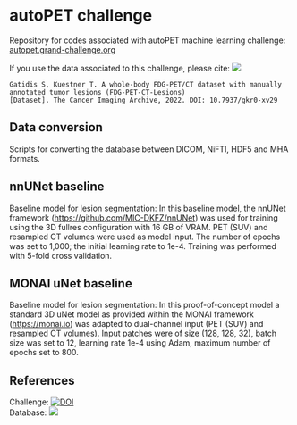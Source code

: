# autoPET challenge
Repository for codes associated with autoPET machine learning challenge: <br/> 
[autopet.grand-challenge.org](https://autopet.grand-challenge.org/) 

If you use the data associated to this challenge, please cite: <a href="https://doi.org/10.7937/gkr0-xv29"><img src="https://img.shields.io/badge/DOI-10.7937%2Fgkr0--xv29-blue"></a>

```
Gatidis S, Kuestner T. A whole-body FDG-PET/CT dataset with manually annotated tumor lesions (FDG-PET-CT-Lesions) 
[Dataset]. The Cancer Imaging Archive, 2022. DOI: 10.7937/gkr0-xv29
```

## Data conversion
Scripts for converting the database between DICOM, NiFTI, HDF5 and MHA formats.

## nnUNet baseline
Baseline model for lesion segmentation: In this baseline model, the nnUNet framework (https://github.com/MIC-DKFZ/nnUNet) was used for training using the 3D fullres configuration with 16 GB of VRAM. PET (SUV) and resampled CT volumes were used as model input. The number of epochs was set to 1,000; the initial learning rate to 1e-4. Training was performed with 5-fold cross validation.  

## MONAI uNet baseline
Baseline model for lesion segmentation: In this proof-of-concept model a standard 3D uNet model as provided within the MONAI framework (https://monai.io) was adapted to dual-channel input (PET (SUV) and resampled CT volumes). Input patches were of size (128, 128, 32), batch size was set to 12, learning rate 1e-4 using Adam, maximum number of epochs set to 800. 

## References
Challenge: [![DOI](https://zenodo.org/badge/DOI/10.5281/zenodo.6362493.svg)](https://doi.org/10.5281/zenodo.6362493) <br/>
Database: <a href="https://doi.org/10.7937/gkr0-xv29"><img src="https://img.shields.io/badge/DOI-10.7937%2Fgkr0--xv29-blue"></a>
